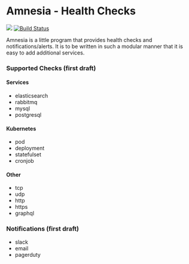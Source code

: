 # Amnesia - Health Checks
[![](https://godoc.org/github.com/dbschrooten/amnesia?status.svg)](http://godoc.org/github.com/dbschrooten/amnesia) [![Build Status](https://travis-ci.org/dbschrooten/amnesia.svg?branch=master)](https://travis-ci.org/dbschrooten/amnesia)

Amnesia is a little program that provides health checks and notifications/alerts. It is to be written in such a modular manner that it is easy to add additional services.

### Supported Checks (first draft)

#### Services
- elasticsearch
- rabbitmq
- mysql
- postgresql

#### Kubernetes
- pod
- deployment
- statefulset
- cronjob

#### Other
- tcp
- udp
- http
- https
- graphql

### Notifications (first draft)
- slack
- email
- pagerduty